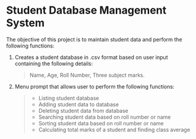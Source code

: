 # Student Database Management System
The objective of this project is to maintain student data and perform the following functions:
  1. Creates a student database in .csv format based on user input containing the following details:
     >Name, Age, Roll Number, Three subject marks.
  2. Menu prompt that allows user to perform the following functions:
     > - Listing student database
     > - Adding student data to database
     > - Deleting student data from database
     > - Searching student data based on roll number or name
     > - Sorting student data based on roll number or name
     > - Calculating total marks of a student and finding class average
